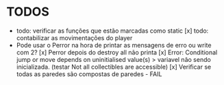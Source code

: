 # TODOS
* todo: verificar as funções que estão marcadas como static
[x] todo: contabilizar as movimentações do player
* Pode usar o Perror na hora de printar as mensagens de erro ou write com 2?
[x] Perror depois do destroy all não printa
[x] Error: Conditional jump or move depends on uninitialised value(s) > variavel não sendo inicializada. (testar Not all collectibles are accessible)
[x] Verificar se todas as paredes são compostas de paredes - FAIL

